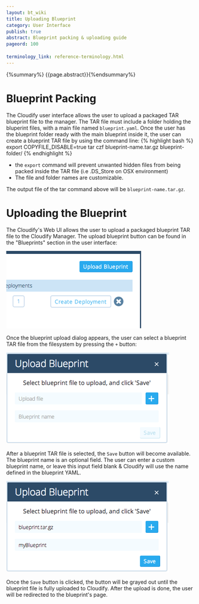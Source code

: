 ```yaml
---
layout: bt_wiki
title: Uploading Blueprint
category: User Interface
publish: true
abstract: Blueprint packing & uploading guide
pageord: 100

terminology_link: reference-terminology.html
---
```

{%summary%} {{page.abstract}}{%endsummary%}

# Blueprint Packing
The Cloudify user interface allows the user to upload a packaged TAR blueprint file to the manager.
The TAR file must include a folder holding the bluperint files, with a main file named `blueprint.yaml`.
Once the user has the blueprint folder ready with the main blueprint inside it, the user can create a blueprint TAR file by using the command line:
{% highlight bash %}
export COPYFILE_DISABLE=true
tar czf blueprint-name.tar.gz blueprint-folder/
{% endhighlight %}

* the `export` command will prevent unwanted hidden files from being packed inside the TAR file (i.e .DS_Store on OSX environment)
* The file and folder names are customizable.

The output file of the tar command above will be `blueprint-name.tar.gz`.

# Uploading the Blueprint
The Cloudify's Web UI allows the user to upload a packaged blueprint TAR file to the Cloudify Manager.
The upload blueprint button can be found in the "Blueprints" section in the user interface:

![The blueprint upload button](/guide/images/ui/ui_upload_blueprint_button.png)


Once the blueprint upload dialog appears, the user can select a blueprint TAR file from the filesystem by pressing the `+` button:

![The blueprint upload dialog](/guide/images/ui/ui_upload_dialog.png)


After a blueprint TAR file is selected, the `Save` button will become available. The blueprint name is an optional field. The user can enter a custom blueprint name, or leave this input field blank & Cloudify will use the name defined in the blueprint YAML.

![The user can enter a custom blueprint name](/guide/images/ui/ui_upload_dialog_with_name.png)


Once the `Save` button is clicked, the button will be grayed out until the blueprint file is fully uploaded to Cloudify. After the upload is done, the user will be redirected to the blueprint's page.